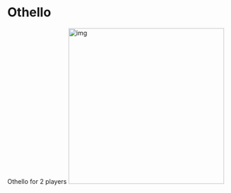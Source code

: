 # Othello
Othello for 2 players
<img width="351" alt="img" src="https://user-images.githubusercontent.com/28561230/45263770-f41eea80-b46a-11e8-8bef-78fdfff58d72.png">
